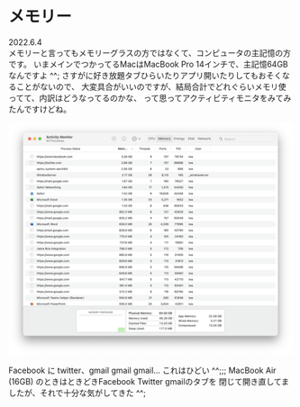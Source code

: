 # メモリー

2022.6.4<br />
メモリーと言ってもメモリーグラスの方ではなくて、コンピュータの主記憶の方です。
いまメインでつかってるMacはMacBook Pro 14インチで、主記憶64GBなんですよ ^^;
さすがに好き放題タブひらいたりアプリ開いたりしてもおそくなることがないので、
大変具合がいいのですが、結局合計でどれぐらいメモリ使ってて、内訳はどうなってるのかな、
って思ってアクティビティモニタをみてみたんですけどね。

![activity monitor](activity.png)

Facebook に twitter、gmail gmail gmail... これはひどい ^^;;;
MacBook Air (16GB) のときはときどきFacebook Twitter gmailのタブを
閉じて開き直してましたが、それで十分な気がしてきた ^^;
